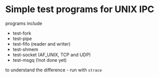 Simple test programs for UNIX IPC
===

programs include

* test-fork
* test-pipe
* test-fifo (reader and writer)
* test-shmem
* test-socket (AF_UNIX, TCP and UDP)
* test-msgq (!not done yet)

to understand the difference - run with `strace`
